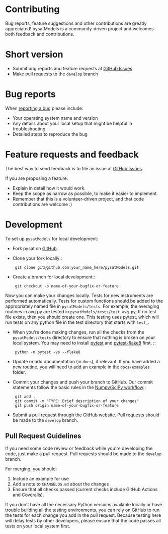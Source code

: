 Contributing
============

Bug reports, feature suggestions and other contributions are greatly
appreciated!  pysatModels is a community-driven project and welcomes both
feedback and contributions.

Short version
=============

* Submit bug reports and feature requests at
  [GitHub Issues](https://github.com/pysat/pysatModels/issues)
* Make pull requests to the ``develop`` branch

Bug reports
===========

When [reporting a bug](https://github.com/pysat/pysatModels/issues) please
include:

* Your operating system name and version
* Any details about your local setup that might be helpful in troubleshooting
* Detailed steps to reproduce the bug

Feature requests and feedback
=============================

The best way to send feedback is to file an issue at
[GitHub Issues](https://github.com/pysat/pysatModels/issues).

If you are proposing a feature:

* Explain in detail how it would work.
* Keep the scope as narrow as possible, to make it easier to implement.
* Remember that this is a volunteer-driven project, and that code contributions
  are welcome :)

Development
===========

To set up `pysatModels` for local development:

- Fork pysat on [GitHub](https://github.com/pysat/pysatModels/fork).

- Clone your fork locally::


       git clone git@github.com:your_name_here/pysatModels.git

- Create a branch for local development::


       git checkout -b name-of-your-bugfix-or-feature

Now you can make your changes locally. Tests for new instruments are
performed automatically.  Tests for custom functions should be added to the
appropriately named file in ``pysatModels/tests``.  For example, the
averaging routines in avg.py are tested in
``pysatModels/tests/test_avg.py``.  If no test file exists, then you should
create one.  This testing uses pytest, which will run tests on any python
file in the test directory that starts with ``test_``.

- When you're done making changes, run all the checks from the
   ``pysatModels/tests`` directory to ensure that nothing is broken on your
   local system.  You may need to install
   [pytest](https://docs.pytest.org/en/latest/) and
   [pytest-flake8](https://pypi.org/project/pytest-flake8/) first. ::


       python -m pytest -vs --flake8

- Update or add documentation (in ``docs``), if relevant.  If you have added
   a new routine, you will need to add an example in the ``docs/examples``
   folder.

- Commit your changes and push your branch to GitHub.  Our commit statements
   follow the basic rules in the
   [Numpy/SciPy workflow](https://docs.scipy.org/doc/numpy-1.15.1/dev/gitwash/development_workflow.html)::


       git add .
       git commit -m "TYPE: Brief description of your changes"
       git push origin name-of-your-bugfix-or-feature

- Submit a pull request through the GitHub website. Pull requests should be
   made to the ``develop`` branch.

Pull Request Guidelines
-----------------------

If you need some code review or feedback while you're developing the code, just
make a pull request. Pull requests should be made to the ``develop`` branch.

For merging, you should:

1. Include an example for use
2. Add a note to ``CHANGELOG.md`` about the changes
3. Ensure that all checks passed (current checks include GitHub Actions
   and Coveralls).

If you don't have all the necessary Python versions available locally or
have trouble building all the testing environments, you can rely on
GitHub to run the tests for each change you add in the pull request.
Because testing here will delay tests by other developers, please ensure
that the code passes all tests on your local system first.
